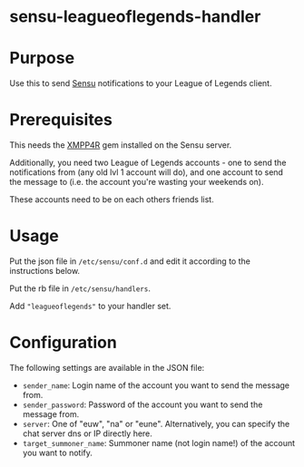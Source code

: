 sensu-leagueoflegends-handler
=============================

# Purpose

Use this to send [Sensu](https://github.com/sensu/sensu) notifications to your League of Legends client.

# Prerequisites

This needs the [XMPP4R](http://home.gna.org/xmpp4r/) gem installed on the Sensu server.

Additionally, you need two League of Legends accounts - one to send the notifications from (any old lvl 1 account will do), and one account to send the message to (i.e. the account you're wasting your weekends on).

These accounts need to be on each others friends list.

# Usage

Put the json file in `/etc/sensu/conf.d` and edit it according to the instructions below.

Put the rb file in `/etc/sensu/handlers`.

Add `"leagueoflegends"` to your handler set.

# Configuration

The following settings are available in the JSON file:

 * `sender_name`: Login name of the account you want to send the message from.
 * `sender_password`: Password of the account you want to send the message from.
 * `server`: One of "euw", "na" or "eune". Alternatively, you can specify the chat server dns or IP directly here.
 * `target_summoner_name`: Summoner name (not login name!) of the account you want to notify.
